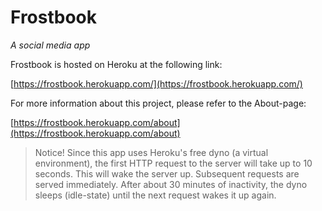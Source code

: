 # Frostbook
*A social media app*

Frostbook is hosted on Heroku at the following link:

[https://frostbook.herokuapp.com/](https://frostbook.herokuapp.com/)

For more information about this project, please refer to the About-page:

[https://frostbook.herokuapp.com/about](https://frostbook.herokuapp.com/about)

> Notice! Since this app uses Heroku's free dyno (a virtual environment), the first HTTP request to the server will take up to 10 seconds. This will wake the server up. Subsequent requests are served immediately. After about 30 minutes of inactivity, the dyno sleeps (idle-state) until the next request wakes it up again.